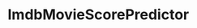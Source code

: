 # ImdbMovieScorePredictor

<!--

Available Movie Information

music department
sound crew
camera and electrical department
distributors
rating
runtimes
costume designer
year
make up
production design
miscellaneous crew
color info
casting department
languages
votes
producer
title
mpaa
assistant director
writer
casting director
visual effects
production manager
set decoration
editor
certificates
costume department
country codes
language codes
cover url
special effects department
special effects companies
sound mix
location management
genres
director
stunt performer
miscellaneous companies
cinematographer
art direction
akas
aspect ratio
production companies
kind
art department
countries
transportation department
plot outline
plot
cast
animation department
original music
editorial department
canonical title
long imdb title
long imdb canonical title
smart canonical title
smart long imdb canonical title
full-size cover url

-->
